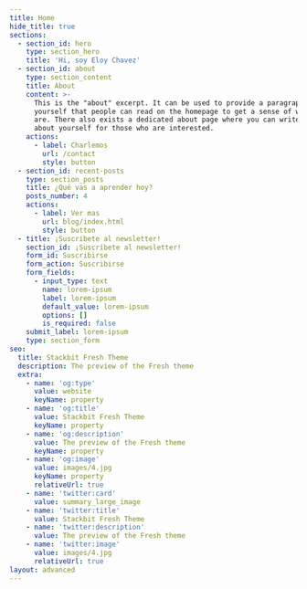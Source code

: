 ```yaml
---
title: Home
hide_title: true
sections:
  - section_id: hero
    type: section_hero
    title: 'Hi, soy Eloy Chavez'
  - section_id: about
    type: section_content
    title: About
    content: >-
      This is the "about" excerpt. It can be used to provide a paragraph about
      yourself that people can read on the homepage to get a sense of who you
      are. There also exists a dedicated about page where you can write more
      about yourself for those who are interested.
    actions:
      - label: Charlemos
        url: /contact
        style: button
  - section_id: recent-posts
    type: section_posts
    title: ¿Qué vas a aprender hoy?
    posts_number: 4
    actions:
      - label: Ver mas
        url: blog/index.html
        style: button
  - title: ¡Suscríbete al newsletter!
    section_id: ¡Suscríbete al newsletter!
    form_id: Suscribirse
    form_action: Suscribirse
    form_fields:
      - input_type: text
        name: lorem-ipsum
        label: lorem-ipsum
        default_value: lorem-ipsum
        options: []
        is_required: false
    submit_label: lorem-ipsum
    type: section_form
seo:
  title: Stackbit Fresh Theme
  description: The preview of the Fresh theme
  extra:
    - name: 'og:type'
      value: website
      keyName: property
    - name: 'og:title'
      value: Stackbit Fresh Theme
      keyName: property
    - name: 'og:description'
      value: The preview of the Fresh theme
      keyName: property
    - name: 'og:image'
      value: images/4.jpg
      keyName: property
      relativeUrl: true
    - name: 'twitter:card'
      value: summary_large_image
    - name: 'twitter:title'
      value: Stackbit Fresh Theme
    - name: 'twitter:description'
      value: The preview of the Fresh theme
    - name: 'twitter:image'
      value: images/4.jpg
      relativeUrl: true
layout: advanced
---
```

